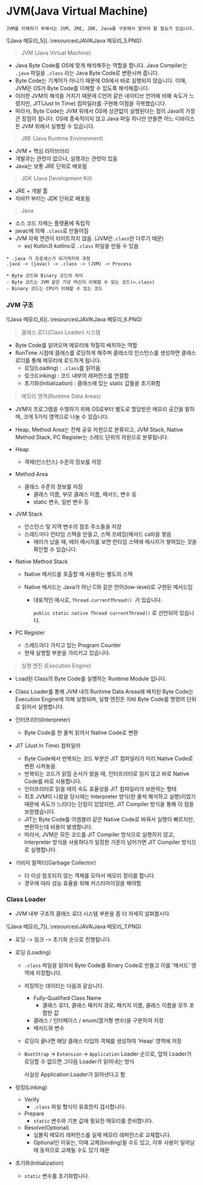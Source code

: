 # JVM(Java Virtual Machine)



`JVM을 이해하기 위해서는 JVM, JRE, JDK, Java를 구분해서 알아야 할 필요가 있습니다.`



![Java 메모리_5](..\resources\JAVA\Java 메모리_5.PNG)



> JVM (Java Virtual Machine)

- Java Byte Code를 OS에 맞게 해석해주는 역할을 합니다. Java Compiler는 `.java` 파일을 `.class` 라는 Java Byte Code로 변환시켜 줍니다.
- Byte Code는 기계어가 아니기 때문에 OS에서 바로 실행되지 않습니다. 이때, JVM은 OS가 Byte Code를 이해할 수 있도록 해석해줍니다.
- 이러한 JVM의 해석을 거치기 때문에 C언어 같은 네이티브 언어에 비해 속도가 느렸지만, JIT(Just In Time) 컴파일러를 구현해 이점을 극복했습니다.
- 따라서, Byte Code는 JVM 위에서 OS에 상관없이 실행된다는 점이 Java의 가장 큰 장점이 됩니다. OS에 종속적이지 않고 Java 파일 하나만 만들면 어느 디바이스든 JVM 위에서 실행할 수 있습니다.



> JRE (Java Runtime Environment)

- JVM + 핵심 라이브러리
- 개발과는 관련이 없으나, 실행과는 관련이 있음
- Java는 보통 JRE 단위로 배포됨



> JDK (Java Development Kit)

- JRE + 개발 툴
- 자바11 부터는 JDK 단위로 배포됨



> Java

- 소스 코드 자체는 플랫폼에 독립적
- javac에 의해 `.class`로 만들어짐
- JVM 자체 연관이 타이트하지 않음. (JVM은`.class`만 다루기 때문)
  - ex) Kotlin과 kotlinc로 `.class` 파일을 만들 수 있음

```
* .java 가 프로세스가 되기까지의 과정
.java -> (javac) -> .class -> (JVM) -> Process

* Byte 코드와 Binary 코드의 차이
- Byte 코드는 JVM 같은 가상 머신이 이해할 수 있는 코드(=.class)
- Binary 코드는 CPU가 이해할 수 있는 코드
```





### JVM 구조



![Java 메모리_6](..\resources\JAVA\Java 메모리_6.PNG)



> 클래스 로더(Class Loader) 시스템

- Byte Code를 읽어오며 메모리에 적절히 배치하는 역할
- RunTime 시점에 클래스를 로딩하게 해주며 클래스의 인스턴스를 생성하면 클래스 로더를 통해 메모리에 로드하게 됩니다.
  - 로딩(Loading) : `.class`를 읽어옴
  - 링크(Linking) : 코드 내부의 레퍼런스를 연결함
  - 초기화(Initialization) : 클래스에 있는 static 값들을 초기화함



> 메모리 영역(Runtime Data Areas)

- JVM이 프로그램을 수행하기 위해 OS로부터 별도로 할당받은 메모리 공간을 말하며, 크게 5가지 영역으로 나눌 수 있습니다.

- Heap, Method Area는 전체 공유 자원으로 분류되고, JVM Stack, Native Method Stack, PC Register는 스레드 단위의 자원으로 분류됩니다.

- Heap

  - 객체(인스턴스) 수준의 정보를 저장

- Method Area

  - 클래스 수준의 정보를 저장
    - 클래스 이름, 부모 클래스 이름, 메서드, 변수 등
    - static 변수, 일반 변수 등

- JVM Stack

  - 인스턴스 및 지역 변수의 참조 주소들을 저장
  - 스레드마다 런타임 스택을 만들고, 스택 프레임(메서드 call)을 쌓음
    - 에러가 났을 때, 에러 메시지를 보면 런타임 스택에 메시지가 쌓여있는 것을 확인할 수 있습니다.

- Native Method Stack

  - Native 메서드를 호출할 때 사용하는 별도의 스택

  - Native 메서드는 Java가 아닌 C와 같은 언어(low-level)로 구현된 메서드임

    - 대표적인 예시로, `Thread.currentThread() `가 있습니다.

      `public static native Thread currentThread()` 로 선언되어 있습니다.

- PC Register

  - 스레드마다 가지고 있는 Program Counter
  - 현재 실행할 부분을 가리키고 있습니다.



> 실행 엔진 (Execution Engine)

- Load된 Class의 Byte Code를 실행하는 Runtime Module 입니다.
- Class Loader를 통해 JVM 내의 Runtime Data Areas에 배치된 Byte Code는 Execution Engine에 의해 실행되며, 실행 엔진은 자바 Byte Code를 명령어 단위로 읽어서 실행합니다.
- 인터프리터(Interpreter)
  - Byte Code를 한 줄씩 읽어서 Native Code로 변환

- JIT (Just In Time) 컴파일러
  - Byte Code에서 반복되는 코드 부분은 JIT 컴파일러가 미리 Native Code로 변환 시켜놓음
  - 반복되는 코드가 읽힐 순서가 왔을 때, 인터프리터로 읽지 않고 바로 Native Code를 바로 사용합니다.
  - 인터프리터로 읽을 때의 속도 효율성을 JIT 컴파일러가 보완하는 형태
  - 최초 JVM이 나왔을 당시에는 Interpreter 방식(한 줄씩 해석하고 실행)이었기 때문에 속도가 느리다는 단점이 있었지만, JIT Compiler 방식을 통해 이 점을 보완했습니다.
  - JIT는 Byte Code를 어셈블러 같은 Native Code로 바꿔서 실행이 빠르지만, 변환하는데 비용이 발생합니다.
  - 따라서, JVM은 모든 코드를 JIT Compiler 방식으로 실행하지 않고, Interpreter 방식을 사용하다가 일정한 기준이 넘어가면 JIT Compiler 방식으로 실행합니다.
- 가비지 컬렉터(Garbage Collector)
  - 더 이상 참조되지 않는 객체를 모아서 메모리 정리를 합니다.
  - 경우에 따라 성능 효율을 위해 커스터마이징을 해야함





### Class Loader



- JVM 내부 구조의 클래스 로더 시스템 부분을 좀 더 자세히 살펴봅시다.



![Java 메모리_7](..\resources\JAVA\Java 메모리_7.PNG)



- 로딩 -> 링크 -> 초기화 순으로 진행됩니다.

- 로딩 (Loading)

  - `.class` 파일을 읽어서 Byte Code를 Binary Code로 만들고 이를 '메서드' 영역에 저장합니다.

  - 저장하는 데이터는 다음과 같습니다.

    - Fully-Qualified Class Name
      - 클래스 로더, 클래스 패키지 경로, 패키지 이름, 클래스 이름을 모두 포함한 값
    - 클래스 / 인터페이스 / enum(열거형 변수)을 구분하여 저장
    - 메서드와 변수

  - 로딩이 끝나면 해당 클래스 타입의 객체를 생성하여 'Heap' 영역에 저장

  - `BootStrap` -> `Extension` -> `Application` Loader 순으로, 앞의 Loader가 로딩할 수 없으면 그다음 Loader가 읽어내는 방식

    사실상 Application Loader가 읽어낸다고 함

- 링킹(Linking)

  - Verify
    - `.class` 파일 형식이 유효한지 검사합니다.
  - Prepare
    - `static` 변수와 기본 값에 필요한 메모리를 준비합니다.
  - Resolve(Optional)
    - 심볼릭 메모리 레퍼런스를 실제 메모리 레퍼런스로 교체합니다.
    - Optional인 이유는, 이때 교체(binding)될 수도 있고, 이후 사용이 일어날 때 동적으로 교체될 수도 있기 때문

- 초기화(Initialization)

  - `static` 변수를 초기화합니다.

